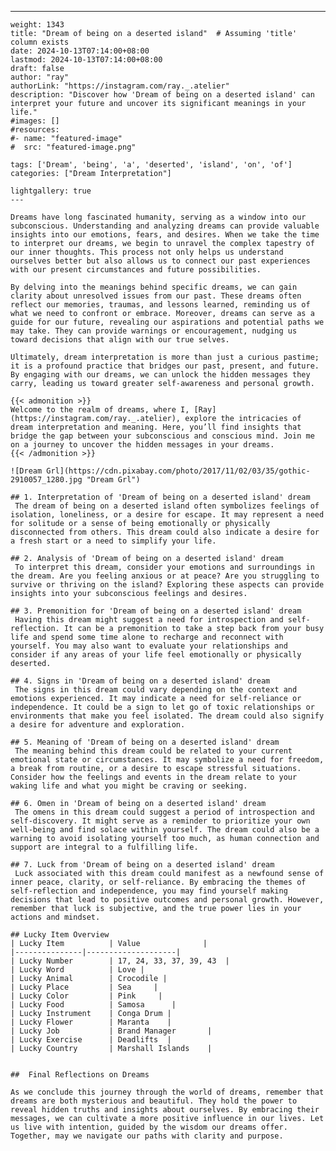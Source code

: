 ---
    weight: 1343
    title: "Dream of being on a deserted island"  # Assuming 'title' column exists
    date: 2024-10-13T07:14:00+08:00
    lastmod: 2024-10-13T07:14:00+08:00
    draft: false
    author: "ray"
    authorLink: "https://instagram.com/ray._.atelier"
    description: "Discover how 'Dream of being on a deserted island' can interpret your future and uncover its significant meanings in your life."
    #images: []
    #resources:
    #- name: "featured-image"
    #  src: "featured-image.png"
    
    tags: ['Dream', 'being', 'a', 'deserted', 'island', 'on', 'of']
    categories: ["Dream Interpretation"]
    
    lightgallery: true
    ---
    
    Dreams have long fascinated humanity, serving as a window into our subconscious. Understanding and analyzing dreams can provide valuable insights into our emotions, fears, and desires. When we take the time to interpret our dreams, we begin to unravel the complex tapestry of our inner thoughts. This process not only helps us understand ourselves better but also allows us to connect our past experiences with our present circumstances and future possibilities.
    
    By delving into the meanings behind specific dreams, we can gain clarity about unresolved issues from our past. These dreams often reflect our memories, traumas, and lessons learned, reminding us of what we need to confront or embrace. Moreover, dreams can serve as a guide for our future, revealing our aspirations and potential paths we may take. They can provide warnings or encouragement, nudging us toward decisions that align with our true selves.
    
    Ultimately, dream interpretation is more than just a curious pastime; it is a profound practice that bridges our past, present, and future. By engaging with our dreams, we can unlock the hidden messages they carry, leading us toward greater self-awareness and personal growth.
    
    {{< admonition >}}
    Welcome to the realm of dreams, where I, [Ray](https://instagram.com/ray._.atelier), explore the intricacies of dream interpretation and meaning. Here, you’ll find insights that bridge the gap between your subconscious and conscious mind. Join me on a journey to uncover the hidden messages in your dreams.
    {{< /admonition >}}
    
    ![Dream Grl](https://cdn.pixabay.com/photo/2017/11/02/03/35/gothic-2910057_1280.jpg "Dream Grl")
    
    ## 1. Interpretation of 'Dream of being on a deserted island' dream
     The dream of being on a deserted island often symbolizes feelings of isolation, loneliness, or a desire for escape. It may represent a need for solitude or a sense of being emotionally or physically disconnected from others. This dream could also indicate a desire for a fresh start or a need to simplify your life.
    
    ## 2. Analysis of 'Dream of being on a deserted island' dream
     To interpret this dream, consider your emotions and surroundings in the dream. Are you feeling anxious or at peace? Are you struggling to survive or thriving on the island? Exploring these aspects can provide insights into your subconscious feelings and desires.
    
    ## 3. Premonition for 'Dream of being on a deserted island' dream
     Having this dream might suggest a need for introspection and self-reflection. It can be a premonition to take a step back from your busy life and spend some time alone to recharge and reconnect with yourself. You may also want to evaluate your relationships and consider if any areas of your life feel emotionally or physically deserted.
    
    ## 4. Signs in 'Dream of being on a deserted island' dream
     The signs in this dream could vary depending on the context and emotions experienced. It may indicate a need for self-reliance or independence. It could be a sign to let go of toxic relationships or environments that make you feel isolated. The dream could also signify a desire for adventure and exploration.
    
    ## 5. Meaning of 'Dream of being on a deserted island' dream
     The meaning behind this dream could be related to your current emotional state or circumstances. It may symbolize a need for freedom, a break from routine, or a desire to escape stressful situations. Consider how the feelings and events in the dream relate to your waking life and what you might be craving or seeking.
    
    ## 6. Omen in 'Dream of being on a deserted island' dream
     The omens in this dream could suggest a period of introspection and self-discovery. It might serve as a reminder to prioritize your own well-being and find solace within yourself. The dream could also be a warning to avoid isolating yourself too much, as human connection and support are integral to a fulfilling life.
    
    ## 7. Luck from 'Dream of being on a deserted island' dream
     Luck associated with this dream could manifest as a newfound sense of inner peace, clarity, or self-reliance. By embracing the themes of self-reflection and independence, you may find yourself making decisions that lead to positive outcomes and personal growth. However, remember that luck is subjective, and the true power lies in your actions and mindset.
    
    ## Lucky Item Overview
    | Lucky Item          | Value              |
    |---------------|--------------------|
    | Lucky Number        | 17, 24, 33, 37, 39, 43  |
    | Lucky Word          | Love |
    | Lucky Animal        | Crocodile |
    | Lucky Place         | Sea     |
    | Lucky Color         | Pink     |
    | Lucky Food          | Samosa      |
    | Lucky Instrument    | Conga Drum |
    | Lucky Flower        | Maranta    |
    | Lucky Job           | Brand Manager       |
    | Lucky Exercise      | Deadlifts  |
    | Lucky Country       | Marshall Islands    |
    
    
    ##  Final Reflections on Dreams
    
    As we conclude this journey through the world of dreams, remember that dreams are both mysterious and beautiful. They hold the power to reveal hidden truths and insights about ourselves. By embracing their messages, we can cultivate a more positive influence in our lives. Let us live with intention, guided by the wisdom our dreams offer. Together, may we navigate our paths with clarity and purpose.
    